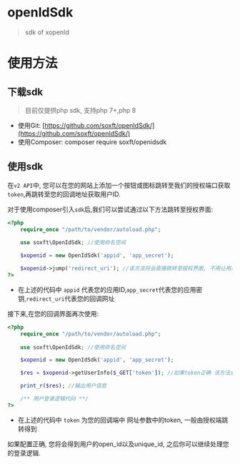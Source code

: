 # openIdSdk
 > sdk of xopenId

# 使用方法

## 下载sdk

> 目前仅提供php sdk, 支持php 7+,php 8

- 使用Git: [https://github.com/soxft/openIdSdk/](https://github.com/soxft/openIdSdk/)
- 使用Composer: composer require soxft/openidsdk

## 使用sdk

在`v2 API`中, 您可以在您的网站上添加一个按钮或图标跳转至我们的授权端口获取`token`,再跳转至您的回调地址获取用户ID.

对于使用composer引入`sdk`后,我们可以尝试通过以下方法跳转至授权界面:

```php
<?php
    require_once "/path/to/vendor/autoload.php";
    
    use soxft\OpenIdSdk; //使用命名空间

    $xopenid = new OpenIdSdk('appid', 'app_secret');

    $xopenid->jump('redirect_uri'); //该方法将会直接跳转至授权界面, 不用让用户点击
?>
```
- 在上述的代码中 `appid` 代表您的应用ID,`app_secret`代表您的应用密钥,`redirect_uri`代表您的回调网址

接下来,在您的回调界面再次使用:
```php
<?php
    require_once "/path/to/vendor/autoload.php";
    
    use soxft\OpenIdSdk; //使用命名空间

    $xopenid = new OpenIdSdk('appid', 'app_secret');

    $res = $xopenid->getUserInfo($_GET['token']); //如果token正确 该方法会返回用户信息

    print_r($res); //输出用户信息

    /** 用户登录逻辑代码 **/
?>
```
- 在上述的代码中 `token` 为您的回调端中 网址参数中的token, 一般由授权端跳转得到

如果配置正确, 您将会得到用户的open_id以及unique_id, 之后你可以继续处理您的登录逻辑.
